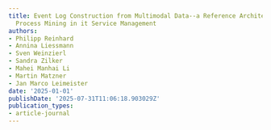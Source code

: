 ```yaml
---
title: Event Log Construction from Multimodal Data--a Reference Architecture for Exploiting
  Process Mining in it Service Management
authors:
- Philipp Reinhard
- Annina Liessmann
- Sven Weinzierl
- Sandra Zilker
- Mahei Manhai Li
- Martin Matzner
- Jan Marco Leimeister
date: '2025-01-01'
publishDate: '2025-07-31T11:06:18.903029Z'
publication_types:
- article-journal
---
```

